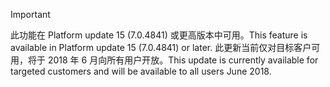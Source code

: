 > [!IMPORTANT]
> <span data-ttu-id="94925-101">此功能在 Platform update 15 (7.0.4841) 或更高版本中可用。</span><span class="sxs-lookup"><span data-stu-id="94925-101">This feature is available in Platform update 15 (7.0.4841) or later.</span></span> <span data-ttu-id="94925-102">此更新当前仅对目标客户可用，将于 2018 年 6 月向所有用户开放。</span><span class="sxs-lookup"><span data-stu-id="94925-102">This update is currently available for targeted customers and will be available to all users June 2018.</span></span>
